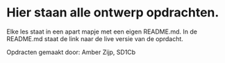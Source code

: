 # Hier staan alle ontwerp opdrachten.
Elke les staat in een apart mapje met een eigen README.md. In de README.md staat de link naar de live versie van de oprdacht.

Opdracten gemaakt door: Amber Zijp, SD1Cb
